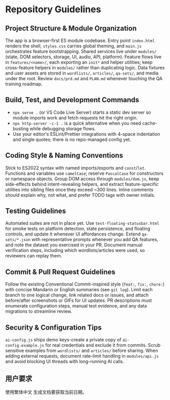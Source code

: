 # Repository Guidelines

## Project Structure & Module Organization
The app is a browser-first ES module codebase. Entry point `index.html` renders the shell, `styles.css` carries global theming, and `main.js` orchestrates feature bootstrapping. Shared services live under `modules/` (state, DOM selectors, storage, UI, audio, API, platform). Feature flows live in `features/<name>/`, each exporting an `init*` and helper utilities; keep cross-feature helpers in `modules/` rather than duplicating logic. Data fixtures and user assets are stored in `wordlists/`, `articles/`, `qa-sets/`, and media under the root. Review `docs/prd.md` and `PLAN.md` whenever touching the QA training roadmap.

## Build, Test, and Development Commands
- `npx serve .` (or VS Code Live Server) starts a static dev server so module imports work and fetch requests hit the right origin.
- `npx http-server -c-1 .` is a quick alternative when you need cache-busting while debugging storage flows.
- Use your editor's ESLint/Prettier integrations with 4-space indentation and single quotes; there is no repo-managed config yet.

## Coding Style & Naming Conventions
Stick to ES2022 syntax with named imports/exports and `const`/`let`. Functions and variables use `camelCase`; reserve `PascalCase` for constructors or namespace objects. Group DOM access through `modules/dom.js`, keep side-effects behind intent-revealing helpers, and extract feature-specific utilities into sibling files once they exceed ~300 lines. Inline comments should explain why, not what, and prefer TODO tags with owner initials.

## Testing Guidelines
Automated suites are not in place yet. Use `test-floating-statusbar.html` for smoke tests on platform detection, state persistence, and floating controls, and update it whenever UI affordances change. Extend `qa-sets/*.json` with representative prompts whenever you add QA features, and note the dataset you exercised in your PR. Document manual verification steps, including which wordlists/articles were used, so reviewers can replay them.

## Commit & Pull Request Guidelines
Follow the existing Conventional Commit-inspired style (`feat:`, `fix:`, `chore:`) with concise Mandarin or English summaries (see `git log`). Limit each branch to one logical change, link related docs or issues, and attach before/after screenshots or GIFs for UI updates. PR descriptions must enumerate configuration steps, manual test evidence, and any data migrations to streamline review.

## Security & Configuration Tips
`ai-config.js` ships demo keys-create a private copy of `ai-config.example.js` for real credentials and exclude it from commits. Scrub sensitive examples from `wordlists/` and `articles/` before sharing. When adding external requests, document rate-limit handling in `modules/api.js` and avoid blocking UI threads with long-running AI calls.

## 用户要求
使用繁体中文
生成文档要获取当前日期。